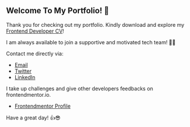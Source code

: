 ## Welcome To My Portfolio! 👋

Thank you for checking out my portfolio. Kindly download and explore my [Frontend Developer CV](https://folathecoder.github.io/portfolio-V1/folarin-akinloye-cv.pdf)!

I am always available to join a supportive and motivated tech team!  💪💪

Contact me directly via: 

- [Email](mailto:folathecoder@gmail.com)
- [Twitter](https://twitter.com/folathecoder)
- [LinkedIn](https://linkedin.com/in/akinloye-folarin)

I take up challenges and give other developers feedbacks on frontendmentor.io.

- [Frontendmentor Profile](https://www.frontendmentor.io/profile/folathecoder)

Have a great day! 👍😎